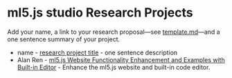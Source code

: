 # ml5.js studio Research Projects

Add your name, a link to your research proposal—see [template.md](template.md)—and a one sentence summary of your project.

- name - [research project title](template.md) - one sentence description
- Alan Ren - [ml5.js Website Functionality Enhancement and Examples with Built-in Editor](alanren.md) - Enhance the ml5.js website and built-in code editor.
